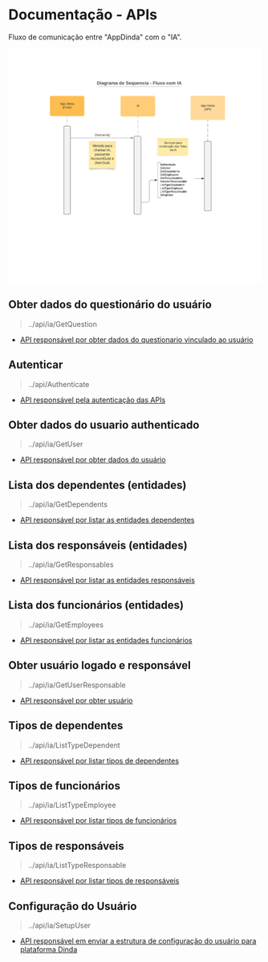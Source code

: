 
# Documentação - APIs

Fluxo de comunicação entre "AppDinda" com o "IA".

![Diagrama](https://github.com/Dinda-TI/api_documentation/blob/main/diagram_sequence2.png?raw=true)



## Obter dados do questionário do usuário 
> ../api/ia/GetQuestion
- [API responsável por obter dados do questionario vinculado ao usuário](getQuestion.md)
  
## Autenticar
> ../api/Authenticate
- [API responsável pela autenticação das APIs](authenticate.md)

## Obter dados do usuario authenticado 
> ../api/ia/GetUser
- [API responsável por obter dados do usuário](getUser.md)

## Lista dos dependentes (entidades)
> ../api/ia/GetDependents
- [API responsável por listar as entidades dependentes](getDependents.md)

## Lista dos responsáveis (entidades)
> ../api/ia/GetResponsables
- [API responsável por listar as entidades responsáveis](getResponsables.md)

## Lista dos funcionários (entidades)
> ../api/ia/GetEmployees
- [API responsável por listar as entidades funcionários](getEmployees.md)

## Obter usuário logado e responsável
> ../api/ia/GetUserResponsable
- [API responsável por obter usuário](getUserResponsable.md)

## Tipos de dependentes
> ../api/ia/ListTypeDependent
- [API responsável por listar tipos de dependentes](listTypeDependent.md)

## Tipos de funcionários
> ../api/ia/ListTypeEmployee
- [API responsável por listar tipos de funcionários](listTypeEmployee.md)

## Tipos de responsáveis
> ../api/ia/ListTypeResponsable
- [API responsável por listar tipos de responsáveis](listTypeResponsable.md)
  
## Configuração do Usuário
> ../api/ia/SetupUser
- [API responsável em enviar a estrutura de configuração do usuário para plataforma Dinda](setupuser.md)

